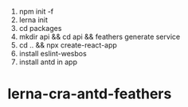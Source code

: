 1. npm init -f
2. lerna init
3. cd packages
4. mkdir api && cd api && feathers generate service
5. cd .. && npx create-react-app <name>
6. install eslint-wesbos
7. install antd in app

# lerna-cra-antd-feathers
